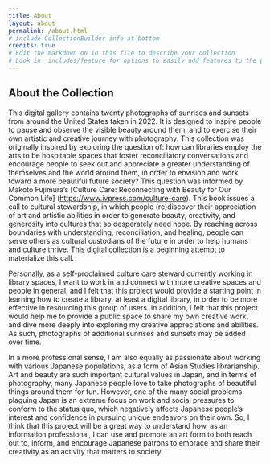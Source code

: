 ```yaml
---
title: About
layout: about
permalink: /about.html
# include CollectionBuilder info at bottom
credits: true
# Edit the markdown on in this file to describe your collection
# Look in _includes/feature for options to easily add features to the page
---
```





## About the Collection
This digital gallery contains twenty photographs of sunrises and sunsets from around the United States taken in 2022. It is designed to inspire people to pause and observe the visible beauty around them, and to exercise their own artistic and creative journey with photography. This collection was originally inspired by exploring the question of: how can libraries employ the arts to be hospitable spaces that foster reconciliatory conversations and encourage people to seek out and appreciate a greater understanding of themselves and the world around them, in order to envision and work toward a more beautiful future society? This question was informed by Makoto Fujimura’s [Culture Care: Reconnecting with Beauty for Our Common Life] (https://www.ivpress.com/culture-care). This book issues a call to cultural stewardship, in which people (re)discover their appreciation of art and artistic abilities in order to generate beauty, creativity, and generosity into cultures that so desperately need hope. By reaching across boundaries with understanding, reconciliation, and healing, people can serve others as cultural custodians of the future in order to help humans and culture thrive. This digital collection is a beginning attempt to materialize this call. 

Personally, as a self-proclaimed culture care steward currently working in library spaces, I want to work in and connect with more creative spaces and people in general, and I felt that this project would provide a starting point in learning how to create a library, at least a digital library, in order to be more effective in resourcing this group of users. In addition, I felt that this project would help me to provide a public space to share my own creative work, and dive more deeply into exploring my creative appreciations and abilities. As such, photographs of additional sunrises and sunsets may be added over time.

In a more professional sense, I am also equally as passionate about working with various Japanese populations, as a form of Asian Studies librarianship. Art and beauty are such important cultural values in Japan, and in terms of photography, many Japanese people love to take photographs of beautiful things around them for fun. However, one of the many social problems plaguing Japan is an extreme focus on work and social pressures to conform to the status quo, which negatively affects Japanese people’s interest and confidence in pursuing unique endeavors on their own. So, I think that this project will be a great way to understand how, as an information professional, I can use and promote an art form to both reach out to, inform, and encourage Japanese patrons to embrace and share their creativity as an activity that matters to society. 





